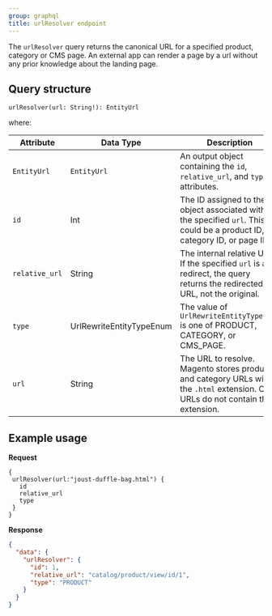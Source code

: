 ```yaml
---
group: graphql
title: urlResolver endpoint
---
```


The `urlResolver` query returns the canonical URL for a specified product, category or CMS page. An external app can render a page by a url without any prior knowledge about the landing page.

## Query structure

`urlResolver(url: String!): EntityUrl`

where:

Attribute |  Data Type | Description
--- | --- | ---
`EntityUrl` | `EntityUrl` | An output object containing the `id`, `relative_url`, and `type` attributes.
`id` | Int | The ID assigned to the object associated with the specified `url`. This could be a product ID, category ID, or page ID.
`relative_url` | String | The internal relative URL. If the specified  `url` is a redirect, the query returns the redirected URL, not the original.
`type` | UrlRewriteEntityTypeEnum | The value of `UrlRewriteEntityTypeEnum` is one of PRODUCT, CATEGORY, or CMS_PAGE.
`url` | String | The URL to resolve. Magento stores product and category URLs with the `.html` extension.  CMS URLs do not contain the extension.

## Example usage

**Request**

``` text
{
 urlResolver(url:"joust-duffle-bag.html") {
   id
   relative_url
   type
 }
}
```

**Response**

``` json
{
  "data": {
    "urlResolver": {
      "id": 1,
      "relative_url": "catalog/product/view/id/1",
      "type": "PRODUCT"
    }
  }
}
```
